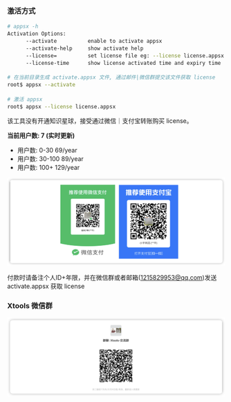 ### 激活方式
```bash
# appsx -h
Activation Options:
      --activate          enable to activate appsx
      --activate-help     show activate help
      --license=          set license file eg: --license license.appsx
      --license-time      show license activated time and expiry time

# 在当前目录生成 activate.appsx 文件, 通过邮件|微信群提交该文件获取 license
root$ appsx --activate

# 激活 appsx
root$ appsx --license license.appsx
```
该工具没有开通知识星球，接受通过微信｜支付宝转账购买 license。

**当前用户数: 7 (实时更新)**
* 用户数: 0-30    69/year
* 用户数: 30-100  89/year
* 用户数: 100+    129/year
<img width="1154" alt="image" src="https://github.com/chasingboy/appsx/blob/main/assets/license.png">

付款时请备注个人ID+年限，并在微信群或者邮箱(1215829953@qq.com)发送 activate.appsx 获取 license

### Xtools 微信群
<img width="1154" alt="image" src="https://github.com/chasingboy/appsx/blob/main/assets/xtools.png">
